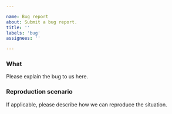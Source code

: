 ```yaml
---

name: Bug report
about: Submit a bug report.
title: ''
labels: 'bug'
assignees: ''

---
```


### What

Please explain the bug to us here.

### Reproduction scenario

If applicable, please describe how we can reproduce the situation.
